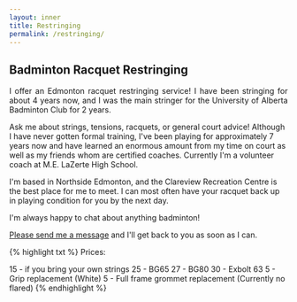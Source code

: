 ```yaml
---
layout: inner
title: Restringing
permalink: /restringing/
---
```


## Badminton Racquet Restringing

<p align=justify>
I offer an Edmonton racquet restringing service! I have been stringing for about 4 years now, and I was the main stringer for the University of Alberta Badminton Club for 2 years. 

Ask me about strings, tensions, racquets, or general court advice! Although I have never gotten formal training, I've been playing for approximately 7 years now and have learned an enormous amount from my time on court as well as my friends whom are certified coaches. Currently I'm a volunteer coach at M.E. LaZerte High School.

I'm based in Northside Edmonton, and the Clareview Recreation Centre is the best place for me to meet. I can most often have your racquet back up in playing condition for you by the next day.

I'm always happy to chat about anything badminton!

[Please send me a message](/contactme) and I'll get back to you as soon as I can.
</p>

{% highlight txt %}
Prices:

15 - if you bring your own strings
25 - BG65
27 - BG80
30 - Exbolt 63
5  - Grip replacement (White)
5  - Full frame grommet replacement (Currently no flared)
{% endhighlight %}